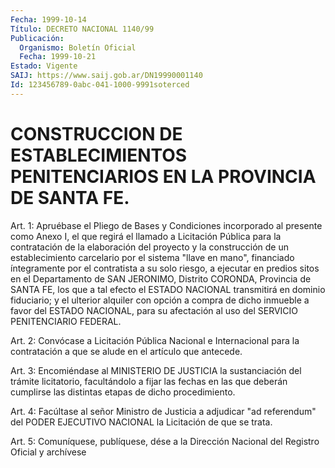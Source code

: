 ```yaml
---
Fecha: 1999-10-14
Título: DECRETO NACIONAL 1140/99
Publicación:
  Organismo: Boletín Oficial
  Fecha: 1999-10-21
Estado: Vigente
SAIJ: https://www.saij.gob.ar/DN19990001140
Id: 123456789-0abc-041-1000-9991soterced
---
```

# CONSTRUCCION DE ESTABLECIMIENTOS PENITENCIARIOS EN LA PROVINCIA DE SANTA FE.

<a id="1"></a>
Art. 1: Apruébase el Pliego de Bases y Condiciones incorporado al presente como Anexo I, el que regirá el llamado a Licitación Pública para la contratación de la elaboración del proyecto y la construcción de un establecimiento carcelario por el sistema "llave en mano", financiado íntegramente por el contratista a su solo riesgo, a ejecutar en predios sitos en el Departamento de SAN JERONIMO, Distrito CORONDA, Provincia de SANTA FE, los que a tal efecto el ESTADO NACIONAL transmitirá en dominio fiduciario; y  el ulterior alquiler con opción a compra de dicho inmueble a favor del ESTADO NACIONAL, para su afectación al uso del SERVICIO PENITENCIARIO FEDERAL.

<a id="2"></a>
Art. 2: Convócase a Licitación Pública Nacional e Internacional para la contratación a que se alude en el artículo que antecede.

<a id="3"></a>
Art.  3: Encomiéndase al MINISTERIO DE JUSTICIA  la  sustanciación del trámite licitatorio, facultándolo a fijar las fechas en las que deberán  cumplirse  las  distintas  etapas  de  dicho procedimiento.

<a id="4"></a>
Art. 4: Facúltase al señor Ministro de Justicia  a  adjudicar "ad referendum" del PODER EJECUTIVO NACIONAL la Licitación  de  que se trata.

<a id="5"></a>
Art. 5: Comuníquese, publíquese, dése a la Dirección Nacional  del Registro Oficial y archívese